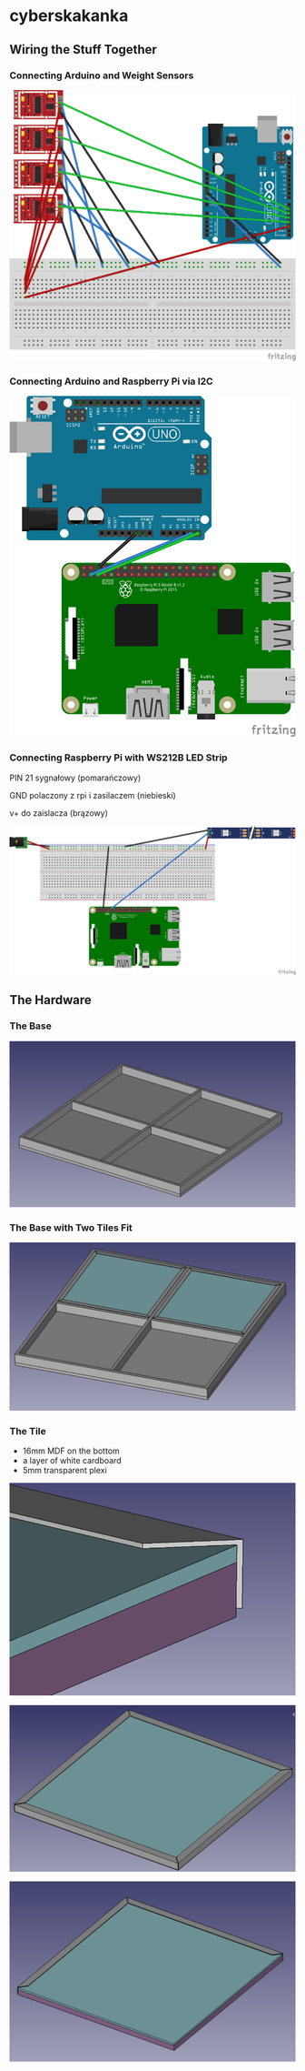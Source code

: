 # cyberskakanka

## Wiring the Stuff Together

### Connecting Arduino and Weight Sensors

![](img/Arduino-Weighto_bb.png)

### Connecting Arduino and Raspberry Pi via I2C

![](img/Arduino-RPi-I2C_bb.png)

### Connecting Raspberry Pi with WS212B LED Strip


PIN 21 sygnałowy (pomarańczowy)

GND polaczony z rpi i zasilaczem (niebieski)

v+ do zaislacza (brązowy)




![](img/RPi-LED_bb.png)

## The Hardware

### The Base

![](img/baza.png)

### The Base with Two Tiles Fit

![](img/baza2.png)

### The Tile

- 16mm MDF on the bottom
- a layer of white cardboard
- 5mm transparent plexi

![](img/mdf.png)

![](img/mdf_4katy.png)

![](img/mdf_rzut.png)
